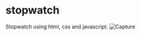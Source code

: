# stopwatch
Stopwatch using html, css and javascript.
![Capture](https://user-images.githubusercontent.com/113948362/192628869-d8a53cfc-926a-4fd6-8719-041ef8672745.JPG)
